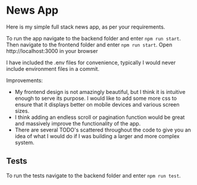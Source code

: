 
# News App

Here is my simple full stack news app, as per your requirements.

To run the app navigate to the backend folder and enter `npm run start`. Then navigate to the frontend folder and enter `npm run start`. Open http://localhost:3000 in your browser

I have included the .env files for convenience, typically I would never include environment files in a commit.

Improvements:
- My frontend design is not amazingly beautiful, but I think it is intuitive enough to serve its purpose. I would like to add some more css to ensure that it displays better on mobile devices and various screen sizes.
- I think adding an endless scroll or pagination function would be great and massively improve the functionality of the app.
- There are several TODO's scattered throughout the code to give you an idea of what I would do if I was building a larger and more complex system.

## Tests
To run the tests navigate to the backend folder and enter `npm run test`.
